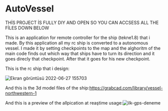 # AutoVessel

THİS PROJECT İS FULLY DIY AND OPEN SO YOU CAN ACCSESS ALL THE FİLES DOWN BELOW

 This is an application for remote controller for the ship (tekne1.8) that i made. By this application all my rc ship is converted to a autonomous vessel.
I made it by setting checkpoints to the map and the alghoritm of the main code finds out which way that ships have to turn its direction and it goes direcly 
that checkpoint. After that it goes for his new checkpoint.

This is the rc ship that i design:

![Ekran görüntüsü 2022-06-27 155703](https://user-images.githubusercontent.com/60060887/175946997-672b38c1-63eb-4b6d-a39c-d6e56f431773.png)



And this is the 3d model files of the ship:https://grabcad.com/library/vessel-northwestern-1 

And this is a preview of the allpication at reaştime usage:![ilk-gps-deneme](https://user-images.githubusercontent.com/60060887/175944577-5d8bb299-12f0-4a03-9951-7c7fdcae1ead.jpeg)
